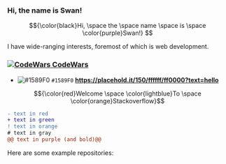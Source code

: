 ### Hi, the name is Swan!

$${\color{black}Hi, \space the \space name \space is \space \color{purple}Swan!} $$

I have wide-ranging interests, foremost of which is web development.

<!-- [![Codewars](https://img.shields.io/badge/Codewars-B1361E?style=for-the-badge&logo=codewars&logoColor=grey)](https://www.codewars.com/users/TSEG/) -->

### [![CodeWars](https://www.codewars.com/users/TSEG/badges/micro) CodeWars](https://www.codewars.com/users/TSEG/)

- ![#1589F0](**https://placehold.it/150/ffffff/ffff00?text=hello*) `#1589F0`
**https://placehold.it/150/ffffff/ff0000?text=hello**

<!-- $${\color{red}Red}$$ 	$${\color{red}Red}$$
$${\color{green}Green}$$ 	$${\color{green}Green}$$
$${\color{lightgreen}Light \space Green}$$ 	$${\color{lightgreen}Light \space Green}$$
$${\color{blue}Blue}$$ 	$${\color{blue}Blue}$$
$${\color{lightblue}Light \space Blue}$$ 	$${\color{lightblue}Light \space Blue}$$
$${\color{black}Black}$$ 	$${\color{black}Black}$$
$${\color{white}White}$$ 	$${\color{white}White}$$ -->

$${\color{red}Welcome \space \color{lightblue}To \space \color{orange}Stackoverflow}$$


```diff
- text in red
+ text in green
! text in orange
# text in gray
@@ text in purple (and bold)@@
```

Here are some example repositories:


<!--
**GhostWheat/GhostWheat** is a ✨ _special_ ✨ repository because its `README.md` (this file) appears on your GitHub profile.

Here are some ideas to get you started:

- 🔭 I’m currently working on ...
- 🌱 I’m currently learning ...
- 👯 I’m looking to collaborate on ...
- 🤔 I’m looking for help with ...
- 💬 Ask me about ...
- 📫 How to reach me: ...
- 😄 Pronouns: ...
- ⚡ Fun fact: ...
-->
